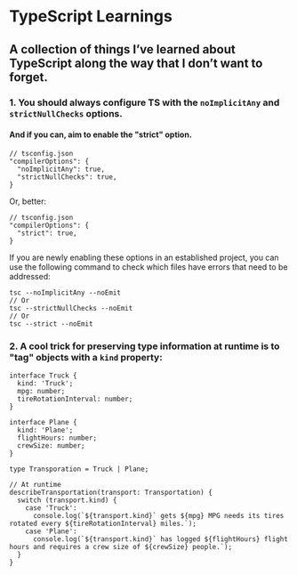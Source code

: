 # TypeScript Learnings

## A collection of things I’ve learned about TypeScript along the way that I don’t want to forget.

### 1. You should always configure TS with the `noImplicitAny` and `strictNullChecks` options.
#### And if you can, aim to enable the "strict" option.

```
// tsconfig.json
"compilerOptions": {
  "noImplicitAny": true,
  "strictNullChecks": true,
}
```
Or, better:
```
// tsconfig.json
"compilerOptions": {
  "strict": true,
}
```

If you are newly enabling these options in an established project, you can use the following command to check which files have errors that need to be addressed:
```
tsc --noImplicitAny --noEmit
// Or
tsc --strictNullChecks --noEmit
// Or
tsc --strict --noEmit
```


### 2. A cool trick for preserving type information at runtime is to "tag" objects with a `kind` property:
```
interface Truck {
  kind: 'Truck';
  mpg: number;
  tireRotationInterval: number;
}

interface Plane {
  kind: 'Plane';
  flightHours: number;
  crewSize: number;
}

type Transporation = Truck | Plane;

// At runtime
describeTransportation(transport: Transportation) {
  switch (transport.kind) {
    case 'Truck':
      console.log(`${transport.kind}` gets ${mpg} MPG needs its tires rotated every ${tireRotationInterval} miles.`);
    case 'Plane':
      console.log(`${transport.kind}` has logged ${flightHours} flight hours and requires a crew size of ${crewSize} people.`);
  }
}
```
 


